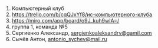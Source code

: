 1) Компьютерный клуб
2) https://trello.com/b/cqQJxYf8/ис-компьютерного-клуба
3) https://miro.com/app/board/o9J_kuh9wIA=/
4) группа 1, команда №5
5) Сергиенко Александр, sergienkoaleksandrv@gamil.com
6) Сычёв Антон, antonio_sychev@mail.ru
